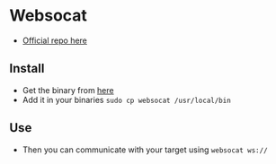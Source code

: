 # Websocat

- [Official repo here](https://github.com/vi/websocat)

## Install

- Get the binary from [here](https://github.com/vi/websocat/releases)
- Add it in your binaries `sudo cp websocat /usr/local/bin`

## Use

- Then you can communicate with your target using `websocat ws://`
